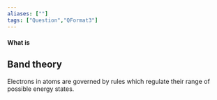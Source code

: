 ```yaml
---
aliases: [""]
tags: ["Question","QFormat3"]
---
```


#### What is
## Band theory
Electrons in atoms are governed by rules which regulate their range of possible 
energy states.